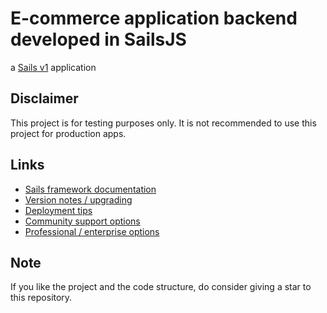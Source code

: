 # E-commerce application backend developed in SailsJS

a [Sails v1](https://sailsjs.com) application

## Disclaimer

This project is for testing purposes only. It is not recommended to use this project for production apps.

## Links

- [Sails framework documentation](https://sailsjs.com/get-started)
- [Version notes / upgrading](https://sailsjs.com/documentation/upgrading)
- [Deployment tips](https://sailsjs.com/documentation/concepts/deployment)
- [Community support options](https://sailsjs.com/support)
- [Professional / enterprise options](https://sailsjs.com/enterprise)

## Note

If you like the project and the code structure, do consider giving a star to this repository.
